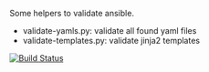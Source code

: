 Some helpers to validate ansible.

- validate-yamls.py: validate all found yaml files
- validate-templates.py: validate jinja2 templates

[![Build Status](https://travis-ci.org/agx/ansible-helpers.svg?branch=master)](https://travis-ci.org/agx/ansible-helpers)

